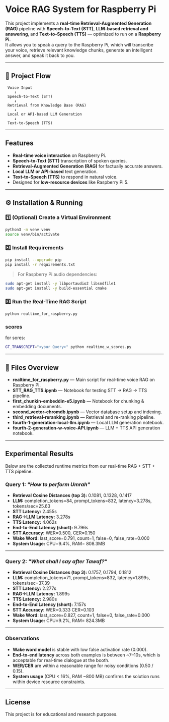 
# Voice RAG System for Raspberry Pi

This project implements a **real-time Retrieval-Augmented Generation (RAG)** pipeline with **Speech-to-Text (STT)**, **LLM-based retrieval and answering**, and **Text-to-Speech (TTS)** — optimized to run on a **Raspberry Pi**.  
It allows you to speak a query to the Raspberry Pi, which will transcribe your voice, retrieve relevant knowledge chunks, generate an intelligent answer, and speak it back to you.

---

## 📌 Project Flow

```
 Voice Input
    ↓
 Speech-to-Text (STT)
    ↓
 Retrieval from Knowledge Base (RAG)
    ↓
 Local or API-based LLM Generation
    ↓
 Text-to-Speech (TTS)
```

---

##  Features

- **Real-time voice interaction** on Raspberry Pi.
- **Speech-to-Text (STT)** transcription of spoken queries.
- **Retrieval-Augmented Generation (RAG)** for factually accurate answers.
- **Local LLM or API-based** text generation.
- **Text-to-Speech (TTS)** to respond in natural voice.
- Designed for **low-resource devices** like Raspberry Pi 5.

---

## ⚙️ Installation & Running

### 1️⃣ (Optional) Create a Virtual Environment
```bash
python3 -m venv venv
source venv/bin/activate
```

### 2️⃣ Install Requirements
```bash
pip install --upgrade pip
pip install -r requirements.txt
```

> For Raspberry Pi audio dependencies:
```bash
sudo apt-get install -y libportaudio2 libsndfile1
sudo apt-get install -y build-essential cmake
```

### 3️⃣ Run the Real-Time RAG Script
```bash
python realtime_for_raspberry.py
```
### scores

for sores:

```bash
GT_TRANSCRIPT="<your Query>" python realtime_w_scores.py
```
---

## 📂 Files Overview

- **realtime_for_raspberry.py** — Main script for real-time voice RAG on Raspberry Pi.
- **STT_RAG_TTS.ipynb** — Notebook for testing STT → RAG → TTS pipeline.
- **first_chunkin-embeddin-e5.ipynb** — Notebook for chunking & embedding documents.
- **second_vector-chromdb.ipynb** — Vector database setup and indexing.
- **third_retrieval-reranking.ipynb** — Retrieval and re-ranking pipeline.
- **fourth-1-generation-local-llm.ipynb** — Local LLM generation notebook.
- **fourth-2-generation-w-voice-API.ipynb** — LLM + TTS API generation notebook.

---
## Experimental Results

Below are the collected runtime metrics from our real-time RAG + STT + TTS pipeline.

### Query 1: *"How to perform Umrah"*
- **Retrieval Cosine Distances (top 3):** 0.1081, 0.1328, 0.1417
- **LLM:** completion_tokens=84, prompt_tokens=832, latency=3.278s, tokens/sec=25.63
- **STT Latency:** 2.455s
- **RAG→LLM Latency:** 3.278s
- **TTS Latency:** 4.062s
- **End-to-End Latency (short):** 9.796s
- **STT Accuracy:** WER=0.500, CER=0.150
- **Wake Word:** last_score=0.791, count=1, false=0, false_rate=0.000
- **System Usage:** CPU=9.4%, RAM= 808.3MB 

---

### Query 2: *"What shall I say after Tawaf?"*
- **Retrieval Cosine Distances (top 3):** 0.1757, 0.1794, 0.1812
- **LLM:** completion_tokens=71, prompt_tokens=832, latency=1.899s, tokens/sec=37.39
- **STT Latency:** 2.277s
- **RAG→LLM Latency:** 1.899s
- **TTS Latency:** 2.980s
- **End-to-End Latency (short):** 7.157s
- **STT Accuracy:** WER=0.333 CER=0.103
- **Wake Word:** last_score=0.827, count=1, false=0, false_rate=0.000
- **System Usage:** CPU=9.2%, RAM= 824.3MB

---

### Observations
- **Wake word model** is stable with low false activation rate (0.000).
- **End-to-end latency** across both examples is between ~7–10s, which is acceptable for real-time dialogue at the booth.
- **WER/CER** are within a reasonable range for noisy conditions (0.50 / 0.15).
- **System usage** (CPU < 16%, RAM ~800 MB) confirms the solution runs within device resource constraints.

---


##  License
This project is for educational and research purposes.
